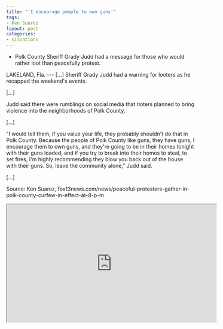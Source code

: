 ```yaml
---
title: "'I encourage people to own guns'"
tags:
- Ken Suarez
layout: post
categories:
- situations
---
```


- Polk County Sheriff Grady Judd had a message for those who would rather loot than peacefully protest.

LAKELAND, Fla. --- \[...\] Sheriff Grady Judd had a warning for looters as he recapped the weekend's events.

\[...\]

Judd said there were rumblings on social media that rioters planned to bring violence into the neighborhoods of Polk County.

\[...\]

"I would tell them, if you value your life, they probably shouldn't do that in Polk County. Because the people of Polk County like guns, they have guns, I encourage them to own guns, and they're going to be in their homes tonight with their guns loaded, and if you try to break into their homes to steal, to set fires, I'm highly recommending they blow you back out of the house with their guns. So, leave the community alone," Judd said.

\[...\]

Source: Ken Suarez, fox13news.com/news/peaceful-protesters-gather-in-polk-county-curfew-in-effect-at-8-p-m

<iframe width="560" height="315" src="https://www.youtube.com/embed/kQF2SFz0A0I" title="Sheriff Grady Judd has message for criminals"></iframe>
